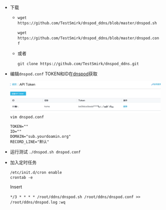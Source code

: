 

* 下载
   * `wget https://github.com/TestSmirk/dnspod_ddns/blob/master/dnspod.sh`
   
     `wget https://github.com/TestSmirk/dnspod_ddns/blob/master/dnspod.conf`
   * 或者
       
       `git clone https://github.com/TestSmirk/dnspod_ddns.git`
* 编辑`dnspod.conf`
  TOKEN和ID在[dnspod](https://www.dnspod.cn/console/user/security)获取
  
  ![console](https://github.com/TestSmirk/dnspod_ddns/blob/master/images/console.png)
  `vim dnspod.conf` 
  ```
  TOKEN=""
  ID=""
  DOMAIN="sub.yourdoamin.org"
  RECORD_LINE="默认"
  ```
* 运行测试
  `./dnspod.sh dnspod.conf`
  
* 加入定时任务
  ```
  /etc/init.d/cron enable
  crontab -e
  ```
  Insert
  
  `*/3 * * * * /root/ddns/dnspod.sh /root/ddns/dnspod.conf >> /root/ddns/dnspod.log`
  `:wq`

